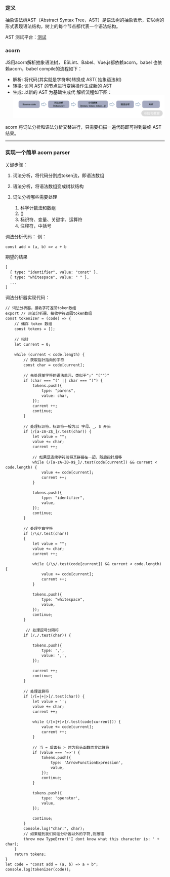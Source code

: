 ### 定义
抽象语法树AST（Abstract Syntax Tree，AST）是语法树的抽象表示，它以树的形式表现语法结构，树上的每个节点都代表一个语法结构。

AST 测试平台：[测试](https://astexplorer.net/)

### acorn
JS用acorn解析抽象语法树， ESLint、Babel、Vue.js都依赖acorn。babel 也依赖acorn，babel compile的流程如下：

* 解析: 将代码(其实就是字符串)转换成 AST( 抽象语法树)
* 转换: 访问 AST 的节点进行变换操作生成新的 AST
* 生成: 以新的 AST 为基础生成代
解析流程如下图：
![测试](https://github.com/zhangcaiqian/algorithm-practice/blob/master/Assets/acorn.png)


acorn 将词法分析和语法分析交替进行，只需要扫描一遍代码即可得到最终 AST 结果。

------------------------------------
### 实现一个简单 acorn parser
关键步骤：
1. 词法分析，将代码分割成token流，即语法数组
2. 语法分析，将语法数组变成树状结构

1. 词法分析哪些需要处理
    1. 科学计数法和数组
    2. ()
    3. 标识符、变量、关键字、运算符
    4. 注释符，中括号


词法分析代码：
例：
```
const add = (a, b) => a + b
```

期望的结果
```
[
  { type: "identifier", value: "const" },
  { type: "whitespace", value: " " },
  ...
]
```
词法分析器实现代码：
```
// 词法分析器，接收字符返回token数组
export // 词法分析器，接收字符返回token数组
const tokenizer = (code) => {
    // 储存 token 数组
    const tokens = [];
    
    // 指针
    let current = 0;
    
    while (current < code.length) {
        // 获取指针指向的字符
        const char = code[current];
        
        // 先处理单字符的语法单元，类似于";" "("")"
        if (char === "(" || char === ")") {
            tokens.push({
                type: "parens",
                value: char,
            });
            current ++;
            continue;
        }
        
        // 处理标识符，标识符一般为以 字母、_、$ 开头
        if (/[a-zA-Z$_]/.test(char)) {
            let value = "";
            value += char;
            current ++;
            
            // 如果是连续字符则将其拼接在一起，随后指针后移
            while (/[a-zA-Z0-9$_]/.test(code[current]) && current < code.length) {
                value += code[current];
                current ++;
            }
            
            tokens.push({
                type: "identifier",
                value,
            });
            continue;
        }
        
        // 处理空白字符
        if (/\s/.test(char))
        {
            let value = "";
            value += char;
            current ++;
        
            while (/\s/.test(code[current]) && current < code.length) {
                value += code[current];
                current ++;
            }
            
            tokens.push({
                type: "whitespace",
                value,
            });
            continue;
        }
        
         // 处理逗号分隔符
        if (/,/.test(char)) {

            tokens.push({
                type: ',',
                value: ',',
            });

            current ++;
            continue;
        }
        
        // 处理运算符
        if (/[=|+|>]/.test(char)) {
            let value = '';
            value += char;
            current ++;

            while (/[=|+|>]/.test(code[current])) {
                value += code[current];
                current ++;
            }

            // 当 = 后面有 > 时为箭头函数而非运算符
            if (value === '=>') {
                tokens.push({
                    type: 'ArrowFunctionExpression',
                    value,
                });
                continue;
            }

            tokens.push({
                type: 'operator',
                value,
            });

            continue;
        }
        console.log("char:", char);
        // 如果碰到我们词法分析器以外的字符,则报错
        throw new TypeError('I dont know what this character is: ' + char);
    }
    return tokens;
}
let code = "const add = (a, b) => a + b";
console.log(tokenizer(code));
```